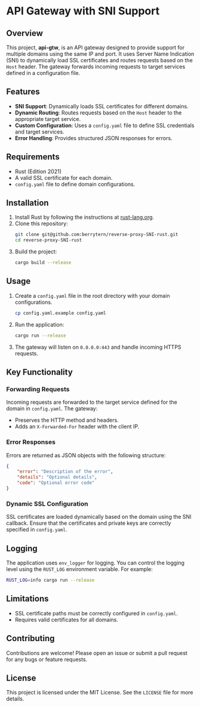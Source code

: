 # API Gateway with SNI Support

## Overview
This project, **api-gtw**, is an API gateway designed to provide support for multiple domains using the same IP and port. It uses Server Name Indication (SNI) to dynamically load SSL certificates and routes requests based on the `Host` header. The gateway forwards incoming requests to target services defined in a configuration file.

## Features
- **SNI Support**: Dynamically loads SSL certificates for different domains.
- **Dynamic Routing**: Routes requests based on the `Host` header to the appropriate target service.
- **Custom Configuration**: Uses a `config.yaml` file to define SSL credentials and target services.
- **Error Handling**: Provides structured JSON responses for errors.

## Requirements
- Rust (Edition 2021)
- A valid SSL certificate for each domain.
- `config.yaml` file to define domain configurations.

## Installation
1. Install Rust by following the instructions at [rust-lang.org](https://www.rust-lang.org/tools/install).
2. Clone this repository:
   ```bash
   git clone git@github.com:berrytern/reverse-proxy-SNI-rust.git
   cd reverse-proxy-SNI-rust
   ```
3. Build the project:
   ```bash
   cargo build --release
   ```

## Usage
1. Create a `config.yaml` file in the root directory with your domain configurations.
    ```bash
    cp config.yaml.example config.yaml
    ```
2. Run the application:
   ```bash
   cargo run --release
   ```
3. The gateway will listen on `0.0.0.0:443` and handle incoming HTTPS requests.

## Key Functionality
### Forwarding Requests
Incoming requests are forwarded to the target service defined for the domain in `config.yaml`. The gateway:
- Preserves the HTTP method and headers.
- Adds an `X-Forwarded-For` header with the client IP.

### Error Responses
Errors are returned as JSON objects with the following structure:
```json
{
    "error": "Description of the error",
    "details": "Optional details",
    "code": "Optional error code"
}
```

### Dynamic SSL Configuration
SSL certificates are loaded dynamically based on the domain using the SNI callback. Ensure that the certificates and private keys are correctly specified in `config.yaml`.

## Logging
The application uses `env_logger` for logging. You can control the logging level using the `RUST_LOG` environment variable. For example:
```bash
RUST_LOG=info cargo run --release
```

## Limitations
- SSL certificate paths must be correctly configured in `config.yaml`.
- Requires valid certificates for all domains.

## Contributing
Contributions are welcome! Please open an issue or submit a pull request for any bugs or feature requests.

## License
This project is licensed under the MIT License. See the `LICENSE` file for more details.
